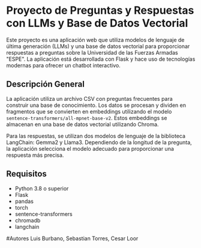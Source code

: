 # Proyecto de Preguntas y Respuestas con LLMs y Base de Datos Vectorial 

Este proyecto es una aplicación web que utiliza modelos de lenguaje de última generación (LLMs) y una base de datos vectorial para proporcionar respuestas a preguntas sobre la Universidad de las Fuerzas Armadas "ESPE". La aplicación está desarrollada con Flask y hace uso de tecnologías modernas para ofrecer un chatbot interactivo.

## Descripción General

La aplicación utiliza un archivo CSV con preguntas frecuentes para construir una base de conocimiento. Los datos se procesan y dividen en fragmentos que se convierten en embeddings utilizando el modelo `sentence-transformers/all-mpnet-base-v2`. Estos embeddings se almacenan en una base de datos vectorial utilizando Chroma.

Para las respuestas, se utilizan dos modelos de lenguaje de la biblioteca LangChain: Gemma2 y Llama3. Dependiendo de la longitud de la pregunta, la aplicación selecciona el modelo adecuado para proporcionar una respuesta más precisa.

## Requisitos

- Python 3.8 o superior
- Flask
- pandas
- torch
- sentence-transformers
- chromadb
- langchain

#Autores
Luis Burbano, Sebastian Torres, Cesar Loor


